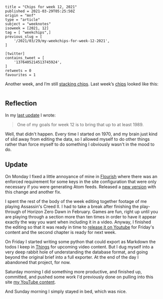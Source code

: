 ```
title = "Chips for week 12, 2021"
published = 2021-03-29T05:25:50Z
origin = "mnf"
type = "article"
subject = "weeknotes"
isoweek = [2021, 12]
tag = [ "weekchips",]
previous_slug = [
    '/2021/03/29/my-weekchips-for-week-12-2021',
]

[twitter]
contains_tweet = [
    '1376405214513745924',
]
retweets = 0
favourites = 1
```

Another week, and I’m still
[stacking chips](/2020/06/19/my-week-in-poker-chips).
Last week’s [chips](/2020/08/22/my-weekchips-markers) looked like this:

<p class='image'><img src='http://mnf.m17s.net/2021/03/29/Exn5PW1XEAEWYxr.jpg' alt=''></p>

## Reflection

In my [last update](/2021/03/22/my-weekchips-for-week-11-2021) I wrote:
> One of my goals for week 12 is to bring that up to at least 1989.

Well, that didn't happen. Every time I started on 1970, and my brain just kind
of slid away from editing the data, so I allowed myself to do other things
rather than force myself to do something I obviously wasn't in the mood to do.

## Update

On Monday I fixed a little annoyance of mine in [Flourish][fl] where there was
an enforced requirement for some keys in the site configuration that were only
necessary if you were generating Atom feeds. Released a [new version][v094]
with this change and another fix.

I spent the rest of the body of the week editing together footage of me
playing Assassin's Creed II. I had to take a break after finishing the
play-through of Horizon Zero Dawn in February. Games are fun, right up until
you are playing through a section more than ten times in order to have it
appear exactly the way you want when including it in a video. Anyway, I
finished the editing so that it was ready in time to 
[release it on Youtube][ch1] for Friday's content and the second chapter
is ready for next week.

On Friday I started writing some python that could export as Markdown the
todos I keep in [Things][cct] for upcoming video content. But I dug myself
into a very deep rabbit hole of understanding the database format, and going
beyond the original brief into a full exporter. At the end of the day I
abandoned that project, for now.

Saturday morning I did something more productive, and finished up, committed,
and pushed some work I'd previously done on pulling into this site 
[my YouTube content][yt].

And Sunday morning I simply stayed in bed, which was nice.


[fl]: https://github.com/norm/flourish/
[v094]: https://github.com/norm/flourish/releases/tag/v0.9.4
[ch1]: /2021/03/26/assassins-creed-ii-chapter-1-famiglia-auditore
[cct]: https://culturedcode.com/things/
[yt]: https://github.com/norm/marknormanfrancis.com/pull/68
